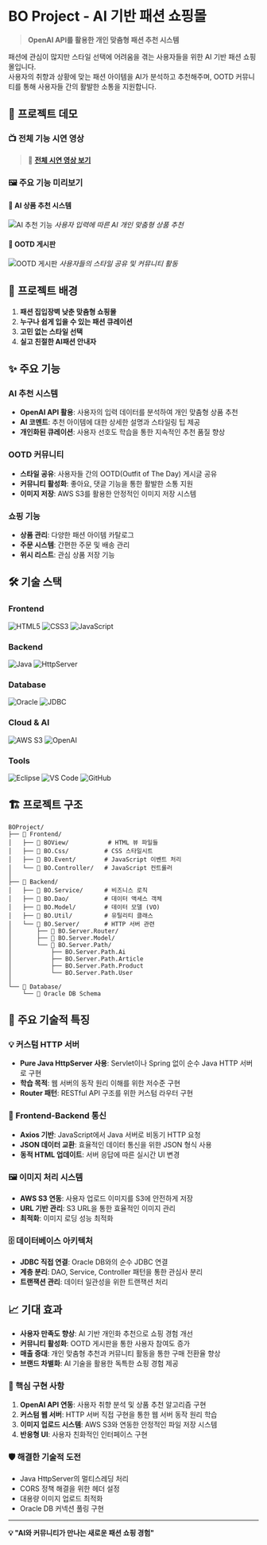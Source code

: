 # BO Project - AI 기반 패션 쇼핑몰

> **OpenAI API를 활용한 개인 맞춤형 패션 추천 시스템**

패션에 관심이 많지만 스타일 선택에 어려움을 겪는 사용자들을 위한 AI 기반 패션 쇼핑몰입니다.  
사용자의 취향과 상황에 맞는 패션 아이템을 AI가 분석하고 추천해주며, OOTD 커뮤니티를 통해 사용자들 간의 활발한 소통을 지원합니다.

## 🎥 프로젝트 데모

### 📺 전체 기능 시연 영상
> 🔗 **[전체 시연 영상 보기](https://www.youtube.com/watch?v=fc3utoxBQs8&t=16s)**

### 🖼️ 주요 기능 미리보기

#### 🤖 AI 상품 추천 시스템
![AI 추천 기능](./demo/ai-recommendation.gif)
*사용자 입력에 따른 AI 개인 맞춤형 상품 추천*

#### 👗 OOTD 게시판
![OOTD 게시판](./demo/ootd-board.gif)
*사용자들의 스타일 공유 및 커뮤니티 활동*

## 🎯 프로젝트 배경

1. **패션 집입장벽 낮춘 맞춤형 쇼핑몰**
2. **누구나 쉽게 입을 수 있는 패션 큐레이션**
3. **고민 없는 스타일 선택**
4. **실고 친절한 AI패션 안내자**

## ✨ 주요 기능

### AI 추천 시스템
- **OpenAI API 활용**: 사용자의 입력 데이터를 분석하여 개인 맞춤형 상품 추천
- **AI 코멘트**: 추천 아이템에 대한 상세한 설명과 스타일링 팁 제공
- **개인화된 큐레이션**: 사용자 선호도 학습을 통한 지속적인 추천 품질 향상

### OOTD 커뮤니티
- **스타일 공유**: 사용자들 간의 OOTD(Outfit of The Day) 게시글 공유
- **커뮤니티 활성화**: 좋아요, 댓글 기능을 통한 활발한 소통 지원
- **이미지 저장**: AWS S3를 활용한 안정적인 이미지 저장 시스템

### 쇼핑 기능
- **상품 관리**: 다양한 패션 아이템 카탈로그
- **주문 시스템**: 간편한 주문 및 배송 관리
- **위시 리스트**: 관심 상품 저장 기능

## 🛠️ 기술 스택

### Frontend
![HTML5](https://img.shields.io/badge/HTML5-%23E34F26.svg?style=for-the-badge&logo=html5&logoColor=white)
![CSS3](https://img.shields.io/badge/CSS3-%231572B6.svg?style=for-the-badge&logo=css3&logoColor=white)
![JavaScript](https://img.shields.io/badge/JavaScript-%23323330.svg?style=for-the-badge&logo=javascript&logoColor=%23F7DF1E)

### Backend
![Java](https://img.shields.io/badge/Java-%23ED8B00.svg?style=for-the-badge&logo=openjdk&logoColor=white)
![HttpServer](https://img.shields.io/badge/HttpServer-Custom-blue?style=for-the-badge)

### Database
![Oracle](https://img.shields.io/badge/Oracle-F80000?style=for-the-badge&logo=oracle&logoColor=white)
![JDBC](https://img.shields.io/badge/JDBC-Connection-red?style=for-the-badge)

### Cloud & AI
![AWS S3](https://img.shields.io/badge/AWS%20S3-%23FF9900.svg?style=for-the-badge&logo=amazon-aws&logoColor=white)
![OpenAI](https://img.shields.io/badge/OpenAI%20API-412991?style=for-the-badge&logo=openai&logoColor=white)

### Tools
![Eclipse](https://img.shields.io/badge/Eclipse-2C2255?style=for-the-badge&logo=eclipse&logoColor=white)
![VS Code](https://img.shields.io/badge/VS%20Code-0078d4.svg?style=for-the-badge&logo=visual-studio-code&logoColor=white)
![GitHub](https://img.shields.io/badge/GitHub-%23121011.svg?style=for-the-badge&logo=github&logoColor=white)

## 🏗️ 프로젝트 구조

```
BOProject/
├── 📁 Frontend/
│   ├── 📄 BOView/           # HTML 뷰 파일들
│   ├── 📄 BO.Css/          # CSS 스타일시트
│   ├── 📄 BO.Event/        # JavaScript 이벤트 처리
│   └── 📄 BO.Controller/   # JavaScript 컨트롤러
│
├── 📁 Backend/
│   ├── 📄 BO.Service/      # 비즈니스 로직
│   ├── 📄 BO.Dao/          # 데이터 액세스 객체
│   ├── 📄 BO.Model/        # 데이터 모델 (VO)
│   ├── 📄 BO.Util/         # 유틸리티 클래스
│   └── 📁 BO.Server/       # HTTP 서버 관련
│       ├── 📄 BO.Server.Router/
│       ├── 📄 BO.Server.Model/
│       └── 📄 BO.Server.Path/
│           ├── BO.Server.Path.Ai
│           ├── BO.Server.Path.Article
│           ├── BO.Server.Path.Product
│           └── BO.Server.Path.User
│
└── 📁 Database/
    └── 📄 Oracle DB Schema
```

## 🚀 주요 기술적 특징

### 💡 커스텀 HTTP 서버
- **Pure Java HttpServer 사용**: Servlet이나 Spring 없이 순수 Java HTTP 서버로 구현
- **학습 목적**: 웹 서버의 동작 원리 이해를 위한 저수준 구현
- **Router 패턴**: RESTful API 구조를 위한 커스텀 라우터 구현

### 🎨 Frontend-Backend 통신
- **Axios 기반**: JavaScript에서 Java 서버로 비동기 HTTP 요청
- **JSON 데이터 교환**: 효율적인 데이터 통신을 위한 JSON 형식 사용
- **동적 HTML 업데이트**: 서버 응답에 따른 실시간 UI 변경

### 🖼️ 이미지 처리 시스템
- **AWS S3 연동**: 사용자 업로드 이미지를 S3에 안전하게 저장
- **URL 기반 관리**: S3 URL을 통한 효율적인 이미지 관리
- **최적화**: 이미지 로딩 성능 최적화

### 🗄️ 데이터베이스 아키텍처
- **JDBC 직접 연결**: Oracle DB와의 순수 JDBC 연결
- **계층 분리**: DAO, Service, Controller 패턴을 통한 관심사 분리
- **트랜잭션 관리**: 데이터 일관성을 위한 트랜잭션 처리

## 📈 기대 효과
- **사용자 만족도 향상**: AI 기반 개인화 추천으로 쇼핑 경험 개선
- **커뮤니티 활성화**: OOTD 게시판을 통한 사용자 참여도 증가
- **매출 증대**: 개인 맞춤형 추천과 커뮤니티 활동을 통한 구매 전환율 향상
- **브랜드 차별화**: AI 기술을 활용한 독특한 쇼핑 경험 제공

### 🎯 핵심 구현 사항
1. **OpenAI API 연동**: 사용자 취향 분석 및 상품 추천 알고리즘 구현
2. **커스텀 웹 서버**: HTTP 서버 직접 구현을 통한 웹 서버 동작 원리 학습
3. **이미지 업로드 시스템**: AWS S3와 연동한 안정적인 파일 저장 시스템
4. **반응형 UI**: 사용자 친화적인 인터페이스 구현

### 🛡️ 해결한 기술적 도전
- Java HttpServer의 멀티스레딩 처리
- CORS 정책 해결을 위한 헤더 설정
- 대용량 이미지 업로드 최적화
- Oracle DB 커넥션 풀링 구현

---

**💡 "AI와 커뮤니티가 만나는 새로운 패션 쇼핑 경험"**
